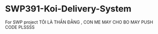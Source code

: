 # SWP391-Koi-Delivery-System
For SWP project
TÔI LÀ THẦN ĐẰNG , CON ME MAY CHO BO MAY PUSH CODE PLSSSS
